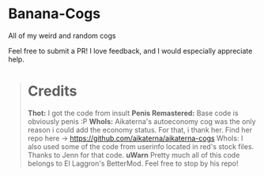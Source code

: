 # Banana-Cogs
All of my weird and random cogs

Feel free to submit a PR! I love feedback, and I would especially appreciate help.

> # Credits
> **Thot:** I got the code from insult
> **Penis Remastered:** Base code is obviously penis :P
> **WhoIs:** Aikaterna's autoeconomy cog was the only reason i could add the economy status. For that, i thank her. Find her repo here 
-> https://github.com/aikaterna/aikaterna-cogs
> WhoIs: I also used some of the code from userinfo located in red's stock files. Thanks to Jenn for that code.
> **uWarn** Pretty much all of this code belongs to El Laggron's BetterMod. Feel free to stop by his repo!
